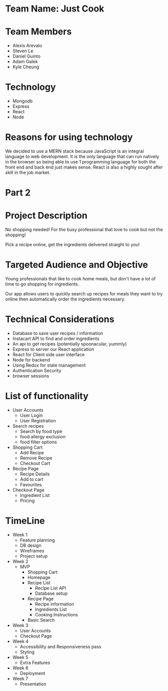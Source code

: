 # Team Name: Just Cook

# Team Members

* Alexis Arevalo
* Steven Le
* Daniel Guinto
* Adam Galek
* Kyle Cheung

# Technology

* Mongodb
* Express
* React
* Node

# Reasons for using technology

We decided to use a MERN stack because JavaScript is an integral language to web development. It is the only language that can run natively in the browser so being able to use 1 programming language for both the front end and back end just makes sense. React is also a highly sought after skill in the job market.

# Part 2 

# Project Description

No shopping needed! For the busy professional that love to cook but not the shopping!

Pick a recipe online, get the ingredients delivered straight to you!

# Targeted Audience and Objective

Young professionals that like to cook home meals, but don't have a lot of time to go shopping for ingredients.

Our app allows users to quickly search up recipes for meals they want to try online then automatically order the ingredients necessary.

# Technical Considerations

* Database to save user recipes / information
* Instacart API to find and order ingredients
* An api to get recipes (potentially spoonacular, yummly)
* Express to server our React application
* React for Client side user interface
* Node for backend
* Using Redux for state management
* Authentication Security
* browser sessions


# List of functionality

* User Accounts
   * User Login
   * User Registration
* Search recipes
   * Search by food type
   * food allergy exclusion
   * food filter options
* Shopping Cart
   * Add Recipe
   * Remove Recipe
   * Checkout Cart 
* Recipe Page
   * Recipe Details
   * Add to cart
   * Favourites
* Checkout Page
   * Ingredient List
   * Pricing


# TimeLine

* Week 1
   * Feature planning
   * DB design
   * Wireframes
   * Project setup
* Week 2 
   * MVP
      * Shopping Cart
      * Homepage
      * Recipe List
         * Recipe List API
         * Database setup
      * Recipe Page
         * Recipe information
         * Ingredients List
         * Cooking Instructions
      * Basic Search
* Week 3 
   * User Accounts
   * Checkout Page
* Week 4
   * Accessibility and Responsiveness pass
   * Styling
* Week 5
   * Extra Features
* Week 6
   * Deployment
* Week 7
   * Presentation
